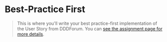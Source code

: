 # Best-Practice First

> This is where you'll write your best practice-first implementation of the User Story from DDDForum. You can [see the assignment page for more details](https://www.essentialist.dev/products/the-software-essentialist/categories/2153149735/posts/2168948141).